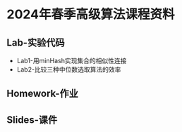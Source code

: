 # 2024年春季高级算法课程资料

## Lab-实验代码
* Lab1-用minHash实现集合的相似性连接
* Lab2-比较三种中位数选取算法的效率
## Homework-作业
## Slides-课件

